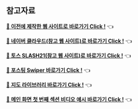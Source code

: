 ## 참고자료

[**🔗 이전에 제작한 웹 사이트로 바로가기 Click !**](https://blackpink.fashion-scanner.site/) 👈

[**🔗 네이버 클라우드(참고 웹 사이트)로 바로가기 Click !**](https://navercloudcorp.com/?NaPm=ct%3Dksa0s8wo%7Cci%3D0Ai0003Z71nvTYPKi0Zk%7Ctr%3Dbrnd%7Chk%3D0c8faa70d029336019f765ad08467807777ffdec) 👈

[**🔗 토스 SLASH21(참고 웹 사이트)로 바로가기 Click !**](https://navercloudcorp.com/?NaPm=ct%3Dksa0s8wo%7Cci%3D0Ai0003Z71nvTYPKi0Zk%7Ctr%3Dbrnd%7Chk%3D0c8faa70d029336019f765ad08467807777ffdec) 👈

[**🔗 포스팅 Swiper 바로가기 Click !**](https://swiperjs.com/demos) 👈

[**🔗 지도 라이브러리 바로가기 Click !**](https://www.react-simple-maps.io/examples/custom-markers/) 👈

[**🔗 메인 화면 첫 번째 섹션 비디오 예시 바로가기 Click !**](https://www.istockphoto.com/kr/%EB%B9%84%EB%94%94%EC%98%A4/%EC%BB%A4%ED%8A%BC%EC%9D%84-%EC%97%B4%EA%B3%A0-%EC%B0%BD-%EB%B0%96%EC%9D%84-%EB%B3%B4%EA%B3%A0-%EC%97%AC%EC%9E%90%EC%9D%98-%EB%92%B7-%EB%AA%A8%EC%8A%B5-gm809369380-131748043) 👈
